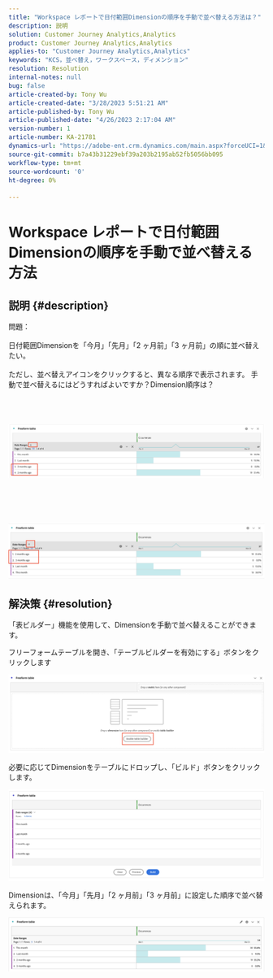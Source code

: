 ```yaml
---
title: "Workspace レポートで日付範囲Dimensionの順序を手動で並べ替える方法は？"
description: 説明
solution: Customer Journey Analytics,Analytics
product: Customer Journey Analytics,Analytics
applies-to: "Customer Journey Analytics,Analytics"
keywords: "KCS，並べ替え，ワークスペース，ディメンション"
resolution: Resolution
internal-notes: null
bug: false
article-created-by: Tony Wu
article-created-date: "3/28/2023 5:51:21 AM"
article-published-by: Tony Wu
article-published-date: "4/26/2023 2:17:04 AM"
version-number: 1
article-number: KA-21781
dynamics-url: "https://adobe-ent.crm.dynamics.com/main.aspx?forceUCI=1&pagetype=entityrecord&etn=knowledgearticle&id=f9282590-2ccd-ed11-b597-6045bd006793"
source-git-commit: b7a43b31229ebf39a203b2195ab52fb5056bb095
workflow-type: tm+mt
source-wordcount: '0'
ht-degree: 0%

---
```


# Workspace レポートで日付範囲Dimensionの順序を手動で並べ替える方法

## 説明 {#description}

問題：
<br> 
<br>日付範囲Dimensionを「今月」「先月」「2 ヶ月前」「3 ヶ月前」の順に並べ替えたい。<br><br>ただし、並べ替えアイコンをクリックすると、異なる順序で表示されます。 手動で並べ替えるにはどうすればよいですか？Dimension順序は？<br><br>
<br> <br><br>![](assets/___cf0914a3-30cd-ed11-b597-6045bd006793___.png)<br><br> <br><br> <br><br>![](assets/___d10914a3-30cd-ed11-b597-6045bd006793___.png)

## 解決策 {#resolution}


「表ビルダー」機能を使用して、Dimensionを手動で並べ替えることができます。

フリーフォームテーブルを開き、「テーブルビルダーを有効にする」ボタンをクリックします

![](assets/d4eda136-2fcd-ed11-b597-6045bd006793.png)

必要に応じてDimensionをテーブルにドロップし、「ビルド」ボタンをクリックします。

![](assets/69497031-30cd-ed11-b597-6045bd006793.png)

Dimensionは、「今月」「先月」「2 ヶ月前」「3 ヶ月前」に設定した順序で並べ替えられます。

![](assets/efb1744a-30cd-ed11-b597-6045bd006793.png)
